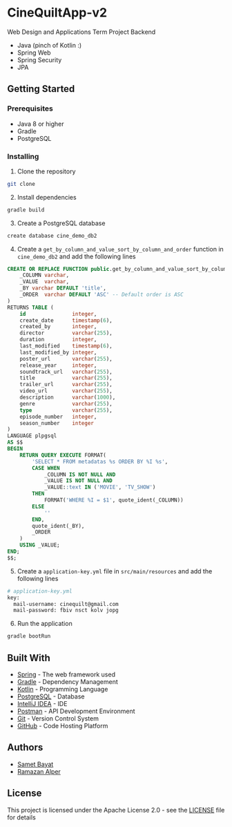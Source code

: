 # CineQuiltApp-v2

Web Design and Applications Term Project Backend

- Java (pinch of Kotlin :)
- Spring Web
- Spring Security
- JPA



## Getting Started

### Prerequisites

- Java 8 or higher
- Gradle
- PostgreSQL

### Installing

1. Clone the repository

```bash
git clone
```

2. Install dependencies

```bash
gradle build
```

3. Create a PostgreSQL database

```bash
create database cine_demo_db2
```

4. Create a `get_by_column_and_value_sort_by_column_and_order` function in `cine_demo_db2` and add the following lines

```sql
CREATE OR REPLACE FUNCTION public.get_by_column_and_value_sort_by_column_and_order(
    _COLUMN varchar,
    _VALUE  varchar,
    _BY varchar DEFAULT 'title',
    _ORDER  varchar DEFAULT 'ASC' -- Default order is ASC
)
RETURNS TABLE (
    id               integer,
    create_date      timestamp(6),
    created_by       integer,
    director         varchar(255),
    duration         integer,
    last_modified    timestamp(6),
    last_modified_by integer,
    poster_url       varchar(255),
    release_year     integer,
    soundtrack_url   varchar(255),
    title            varchar(255),
    trailer_url      varchar(255),
    video_url        varchar(255),
    description      varchar(1000),
    genre            varchar(255),
    type             varchar(255),
    episode_number   integer,
    season_number    integer
)
LANGUAGE plpgsql
AS $$
BEGIN
    RETURN QUERY EXECUTE FORMAT(
        'SELECT * FROM metadatas %s ORDER BY %I %s',
        CASE WHEN
            _COLUMN IS NOT NULL AND
            _VALUE IS NOT NULL AND
            _VALUE::text IN ('MOVIE', 'TV_SHOW')
        THEN
            FORMAT('WHERE %I = $1', quote_ident(_COLUMN))   
        ELSE
            ''
        END,
        quote_ident(_BY),
        _ORDER
    )
    USING _VALUE;
END;
$$;
```


5. Create a `application-key.yml` file in `src/main/resources` and add the following lines

```bash
# application-key.yml
key:
  mail-username: cinequilt@gmail.com
  mail-password: fbiv nsct kolv jopg
```

6. Run the application

```bash
gradle bootRun
```

## Built With

- [Spring](https://spring.io/) - The web framework used
- [Gradle](https://gradle.org/) - Dependency Management
- [Kotlin](https://kotlinlang.org/) - Programming Language
- [PostgreSQL](https://www.postgresql.org/) - Database
- [IntelliJ IDEA](https://www.jetbrains.com/idea/) - IDE
- [Postman](https://www.postman.com/) - API Development Environment
- [Git](https://git-scm.com/) - Version Control System
- [GitHub](https://github.com/samet-byte/cinequilt-app-v2) - Code Hosting Platform

## Authors
- [Samet Bayat](https://sametb.com/)
- [Ramazan Alper]()

## License

This project is licensed under the Apache License 2.0 - see the [LICENSE](LICENSE) file for details
